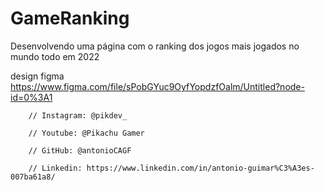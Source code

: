 # GameRanking
Desenvolvendo uma página com o ranking dos jogos mais jogados no mundo todo em 2022

design figma
https://www.figma.com/file/sPobGYuc9OyfYopdzfOalm/Untitled?node-id=0%3A1

    	// Instagram: @pikdev_

		// Youtube: @Pikachu Gamer
		
		// GitHub: @antonioCAGF
		
		// Linkedin: https://www.linkedin.com/in/antonio-guimar%C3%A3es-007ba61a8/
